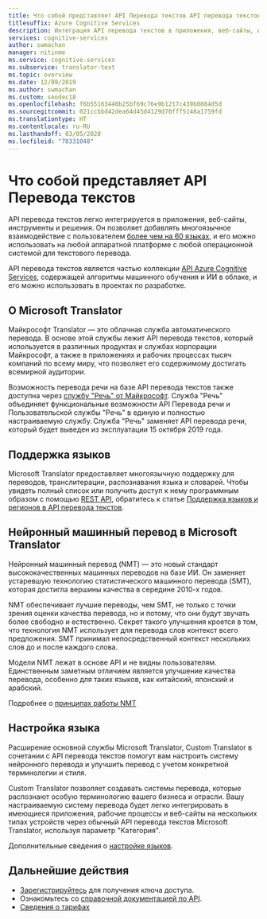 ```yaml
---
title: Что собой представляет API Перевода текстов API перевода текстов
titlesuffix: Azure Cognitive Services
description: Интеграция API перевода текстов в приложения, веб-сайты, инструменты и другие решения обеспечивает многоязычное взаимодействие с пользователем.
services: cognitive-services
author: swmachan
manager: nitinme
ms.service: cognitive-services
ms.subservice: translator-text
ms.topic: overview
ms.date: 12/09/2019
ms.author: swmachan
ms.custom: seodec18
ms.openlocfilehash: f6b55163440b25bf69c76e9b1217c439b0884d5d
ms.sourcegitcommit: 021ccbbd42dea64d45d4129d70fff5148a1759fd
ms.translationtype: HT
ms.contentlocale: ru-RU
ms.lasthandoff: 03/05/2020
ms.locfileid: "78331048"
---
```

# <a name="what-is-the-translator-text-api"></a>Что собой представляет API Перевода текстов

API перевода текстов легко интегрируется в приложения, веб-сайты, инструменты и решения. Он позволяет добавлять многоязычное взаимодействие с пользователем [более чем на 60 языках](languages.md), и его можно использовать на любой аппаратной платформе с любой операционной системой для текстового перевода.

API перевода текстов является частью коллекции [API Azure Cognitive Services](https://docs.microsoft.com/azure/?pivot=products&panel=ai), содержащей алгоритмы машинного обучения и ИИ в облаке, и его можно использовать в проектах по разработке.

## <a name="about-microsoft-translator"></a>О Microsoft Translator

Майкрософт Translator — это облачная служба автоматического перевода. В основе этой службы лежит API перевода текстов, который используется в различных продуктах и службах корпорации Майкрософт, а также в приложениях и рабочих процессах тысяч компаний по всему миру, что позволяет его содержимому достигать всемирной аудитории.

Возможность перевода речи на базе API перевода текстов также доступна через [службу "Речь" от Майкрософт](https://docs.microsoft.com/azure/cognitive-services/speech-service/). Служба "Речь" объединяет функциональные возможности API Перевода речи и Пользовательской службы "Речь" в единую и полностью настраиваемую службу. Служба "Речь" заменяет API перевода речи, который будет выведен из эксплуатации 15 октября 2019 года.

## <a name="language-support"></a>Поддержка языков

Microsoft Translator предоставляет многоязычную поддержку для переводов, транслитерации, распознавания языка и словарей. Чтобы увидеть полный список или получить доступ к нему программным образом с помощью [REST API](https://docs.microsoft.com/azure/cognitive-services/translator/reference/v3-0-languages), обратитесь к статье [Поддержка языков и регионов в API перевода текстов](language-support.md).  

## <a name="microsoft-translator-neural-machine-translation"></a>Нейронный машинный перевод в Microsoft Translator

Нейронный машинный перевод (NMT) — это новый стандарт высококачественных машинных переводов на базе ИИ. Он заменяет устаревшую технологию статистического машинного перевода (SMT), которая достигла вершины качества в середине 2010-х годов.

NMT обеспечивает лучшие переводы, чем SMT, не только с точки зрения оценки качества перевода, но и потому, что они будут звучать более свободно и естественно. Секрет такого улучшения кроется в том, что технология NMT использует для перевода слов контекст всего предложения. SMT принимал непосредственный контекст нескольких слов до и после каждого слова.

Модели NMT лежат в основе API и не видны пользователям. Единственным заметным отличием является улучшение качества перевода, особенно для таких языков, как китайский, японский и арабский.

Подробнее о [принципах работы NMT](https://www.microsoft.com/en-us/translator/mt.aspx#nnt)

## <a name="language-customization"></a>Настройка языка

Расширение основной службы Microsoft Translator, Custom Translator в сочетании с API перевода текстов помогут вам настроить систему нейронного перевода и улучшить перевод с учетом конкретной терминологии и стиля.

Custom Translator позволяет создавать системы перевода, которые распознают особую терминологию вашего бизнеса и отрасли. Вашу настраиваемую систему перевода будет легко интегрировать в имеющиеся приложения, рабочие процессы и веб-сайты на нескольких типах устройств через обычный API перевода текстов Microsoft Translator, используя параметр "Категория".

Дополнительные сведения о [настройке языков](customization.md).

## <a name="next-steps"></a>Дальнейшие действия

- [Зарегистрируйтесь](translator-text-how-to-signup.md) для получения ключа доступа.
- Ознакомьтесь со [справочной документацией по API](https://docs.microsoft.com/azure/cognitive-services/Translator/reference/v3-0-reference).
- [Сведения о тарифах](https://azure.microsoft.com/pricing/details/cognitive-services/translator-text-api/)

